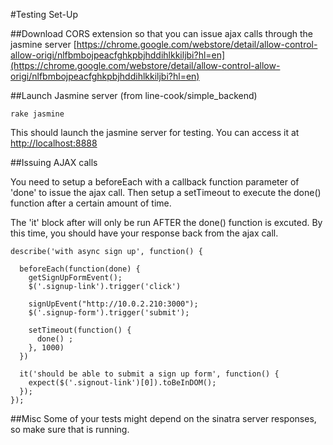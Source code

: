 #Testing Set-Up

##Download CORS extension so that you can issue ajax calls through the jasmine server
[https://chrome.google.com/webstore/detail/allow-control-allow-origi/nlfbmbojpeacfghkpbjhddihlkkiljbi?hl=en](https://chrome.google.com/webstore/detail/allow-control-allow-origi/nlfbmbojpeacfghkpbjhddihlkkiljbi?hl=en)

##Launch Jasmine server
(from line-cook/simple_backend)
```
rake jasmine 
```
This should launch the jasmine server for testing. You can access it at [http://localhost:8888](http://localhost:8888)

##Issuing AJAX calls

You need to setup a beforeEach with a callback function parameter of 'done' to issue the ajax call.
Then setup a setTimeout to execute the done() function after a certain amount of time.

The 'it' block after will only be run AFTER the done() function is excuted. By this time, you should have your response back from the ajax call.

```
describe('with async sign up', function() {

  beforeEach(function(done) {
    getSignUpFormEvent();
    $('.signup-link').trigger('click')

    signUpEvent("http://10.0.2.210:3000");
    $('.signup-form').trigger('submit');

    setTimeout(function() {
      done() ;
    }, 1000)
  })

  it('should be able to submit a sign up form', function() {
    expect($('.signout-link')[0]).toBeInDOM();
  });
});
```

##Misc
Some of your tests might depend on the sinatra server responses, so make sure that is running.
